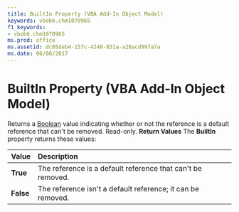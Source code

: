 ```yaml
---
title: BuiltIn Property (VBA Add-In Object Model)
keywords: vbob6.chm1070965
f1_keywords:
- vbob6.chm1070965
ms.prod: office
ms.assetid: dc05deb4-157c-4248-831a-a28acd997a7a
ms.date: 06/08/2017
---
```



# BuiltIn Property (VBA Add-In Object Model)



Returns a [Boolean](../../Glossary/vbe-glossary.md#boolean-data-type) value indicating whether or not the reference is a default reference that can't be removed. Read-only.
 **Return Values**
The  **BuiltIn** property returns these values:


|**Value**|**Description**|
|:-----|:-----|
|**True**|The reference is a default reference that can't be removed.|
|**False**|The reference isn't a default reference; it can be removed.|


